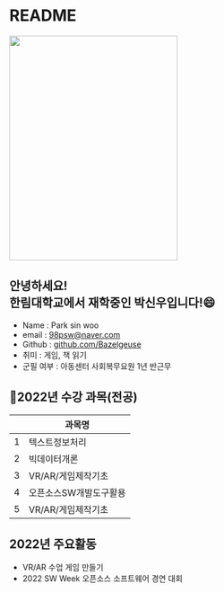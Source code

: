 # README
<img src="https://user-images.githubusercontent.com/43162532/198289758-966b1759-77f7-4059-99a0-0fba35fa0573.jpg" width="300" height="400"/>

## 안녕하세요!<br>한림대학교에서 재학중인 박신우입니다!:smile:
- Name : Park sin woo
- email : 98psw@naver.com
- Github : [github.com/Bazelgeuse](https://github.com/Bazelgeuse)
- 취미 : 게임, 책 읽기
- 군필 여부 : 아동센터 사회복무요원 1년 반근무

## :book:2022년 수강 과목(전공)
||과목명|
|------|------|
|1|텍스트정보처리|
|2|빅데이터개론|
|3|VR/AR/게임제작기초|
|4|오픈소스SW개발도구활용|
|5|VR/AR/게임제작기초|

## 2022년 주요활동
 - VR/AR 수업 게임 만들기
 - 2022 SW Week 오픈소스 소프트웨어 경연 대회
